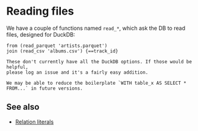 # Reading files

We have a couple of functions named `read_*`, which ask the DB to read files,
designed for DuckDB:

```prql
from (read_parquet 'artists.parquet')
join (read_csv 'albums.csv') {==track_id}
```

```admonish note
These don't currently have all the DuckDB options. If those would be helpful,
please log an issue and it's a fairly easy addition.
```

```admonish info
We may be able to reduce the boilerplate `WITH table_x AS SELECT * FROM...` in future versions.
```

## See also

- [Relation literals](./language-features/relation-literals.md)
